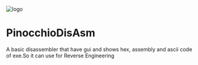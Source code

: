 ![logo](https://github.com/Heux-Livver/PinocchioDisAsm/assets/153842808/946ef235-ab58-463b-bb40-aabc1a31e654)
# PinocchioDisAsm
 A basic disassembler that have gui and shows hex, assembly and ascii code of exe.So it can use for Reverse Engineering
